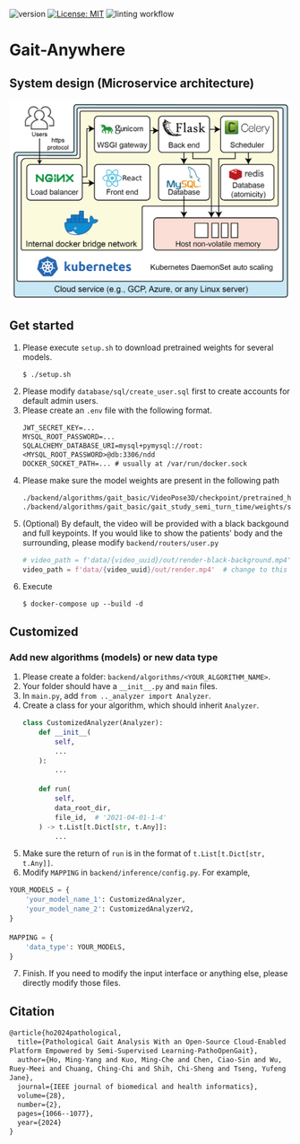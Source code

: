 ![version](https://img.shields.io/badge/version-0.2.1-red)
[![License: MIT](https://img.shields.io/badge/License-MIT-yellow.svg)](https://github.com/Kaminyou/PathoOpenGait/blob/main/LICENSE)
![linting workflow](https://github.com/Kaminyou/Gait-Anywhere/actions/workflows/main.yml/badge.svg)
# Gait-Anywhere

## System design (Microservice architecture)
![image](./misc/pathoopengait-system.png)

## Get started
1. Please execute `setup.sh` to download pretrained weights for several models.
    ```
    $ ./setup.sh
    ```
2. Please modify `database/sql/create_user.sql` first to create accounts for default admin users.
3. Please create an `.env` file with the following format.
    ```env
    JWT_SECRET_KEY=...
    MYSQL_ROOT_PASSWORD=...
    SQLALCHEMY_DATABASE_URI=mysql+pymysql://root:<MYSQL_ROOT_PASSWORD>@db:3306/ndd
    DOCKER_SOCKET_PATH=... # usually at /var/run/docker.sock
    ```
4. Please make sure the model weights are present in the following path
    ```
    ./backend/algorithms/gait_basic/VideoPose3D/checkpoint/pretrained_h36m_detectron_coco.bin
    ./backend/algorithms/gait_basic/gait_study_semi_turn_time/weights/semi_vanilla_v2/epoch_94.pth
    ```
5. (Optional) By default, the video will be provided with a black backgound and full keypoints. If you would like to show the patients' body and the surrounding, please modify `backend/routers/user.py`
    ```python
    # video_path = f'data/{video_uuid}/out/render-black-background.mp4'  # default one
    video_path = f'data/{video_uuid}/out/render.mp4'  # change to this one
    ```
5. Execute
    ```
    $ docker-compose up --build -d
    ```
## Customized
### Add new algorithms (models) or new data type
1. Please create a folder: `backend/algorithms/<YOUR_ALGORITHM_NAME>`.
2. Your folder should have a `__init__.py` and `main` files.
3. In `main.py`, add `from .._analyzer import Analyzer`.
4. Create a class for your algorithm, which should inherit `Analyzer`.
    ```python
    class CustomizedAnalyzer(Analyzer):
        def __init__(
            self,
            ...
        ):
            ...

        def run(
            self,
            data_root_dir,
            file_id,  # '2021-04-01-1-4'
        ) -> t.List[t.Dict[str, t.Any]]:
            ...
    ```
5. Make sure the return of `run` is in the format of `t.List[t.Dict[str, t.Any]]`.
6. Modify `MAPPING` in `backend/inference/config.py`. For example,
```python
YOUR_MODELS = {
    'your_model_name_1': CustomizedAnalyzer,
    'your_model_name_2': CustomizedAnalyzerV2,
}

MAPPING = {
    'data_type': YOUR_MODELS,
}

```
7. Finish. If you need to modify the input interface or anything else, please directly modify those files.

## Citation
```
@article{ho2024pathological,
  title={Pathological Gait Analysis With an Open-Source Cloud-Enabled Platform Empowered by Semi-Supervised Learning-PathoOpenGait},
  author={Ho, Ming-Yang and Kuo, Ming-Che and Chen, Ciao-Sin and Wu, Ruey-Meei and Chuang, Ching-Chi and Shih, Chi-Sheng and Tseng, Yufeng Jane},
  journal={IEEE journal of biomedical and health informatics},
  volume={28},
  number={2},
  pages={1066--1077},
  year={2024}
}
```